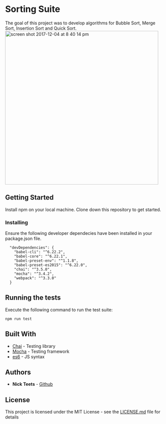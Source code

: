 # Sorting Suite

The goal of this project was to develop algorithms for Bubble Sort, Merge Sort, Insertion Sort and Quick Sort. 
<img width="494" alt="screen shot 2017-12-04 at 8 40 14 pm" src="https://user-images.githubusercontent.com/26471447/33589024-6019a194-d933-11e7-88b9-b8eb4db414ef.png">

## Getting Started

Install npm on your local machine. Clone down this repository to get started. 

### Installing

Ensure the following developer dependecies have been installed in your package.json file.

```
  "devDependencies": {
    "babel-cli": "^6.22.2",
    "babel-core": "^6.22.1",
    "babel-preset-env": "^1.1.8",
    "babel-preset-es2015": "^6.22.0",
    "chai": "^3.5.0",
    "mocha": "^3.4.2",
    "webpack": "^3.3.0"
  }
```

## Running the tests

Execute the following command to run the test suite:
```
npm run test
```


## Built With

* [Chai](http://chaijs.com/) - Testing library
* [Mocha](https://mochajs.org/) - Testing framework
* [es6](http://es6-features.org/) - JS syntax

## Authors

* **Nick Teets** - [Github](https://github.com/nicktu12)

## License

This project is licensed under the MIT License - see the [LICENSE.md](LICENSE.md) file for details
